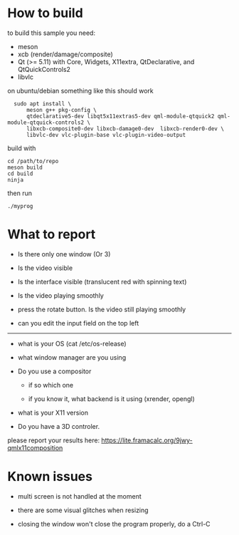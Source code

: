 How to build
============

to build this sample you need:

  - meson
  - xcb (render/damage/composite)
  - Qt (>= 5.11) with Core, Widgets, X11extra, QtDeclarative, and QtQuickControls2
  - libvlc

on ubuntu/debian something like this should work

```
  sudo apt install \
      meson g++ pkg-config \
      qtdeclarative5-dev libqt5x11extras5-dev qml-module-qtquick2 qml-module-qtquick-controls2 \
      libxcb-composite0-dev libxcb-damage0-dev  libxcb-render0-dev \
      libvlc-dev vlc-plugin-base vlc-plugin-video-output
```


build with

```
cd /path/to/repo
meson build
cd build
ninja
```

then run

```
./myprog
```

What to report
==============

* Is there only one window (Or 3)

* Is the video visible

* Is the interface visible (translucent red with spinning text)

* Is the video playing smoothly

* press the rotate button. Is the video still playing smoothly

* can you edit the input field on the top left

----

* what is your OS (cat /etc/os-release)

* what window manager are you using

* Do you use a compositor

  * if so which one

  * if you know it, what backend is it using (xrender, opengl)

* what is your X11 version

* Do you have a 3D controler.

please report your results here: https://lite.framacalc.org/9jwy-qmlx11composition

Known issues
============

* multi screen is not handled at the moment

* there are some visual glitches when resizing

* closing the window won't close the program properly, do a Ctrl-C
